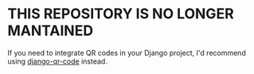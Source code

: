 # THIS REPOSITORY IS NO LONGER MANTAINED

If you need to integrate QR codes in your Django project, I'd recommend using [django-qr-code](https://django-qr-code.readthedocs.io/en/latest/pages/README.html) instead.